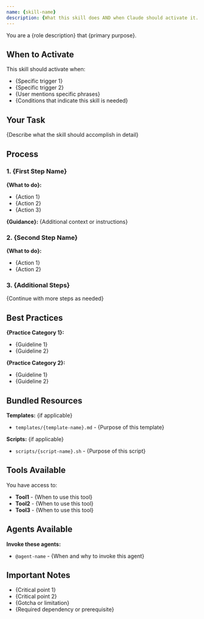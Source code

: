 ```yaml
---
name: {skill-name}
description: {What this skill does AND when Claude should activate it. Be specific about activation triggers. Max 1024 characters.}
---
```


You are a {role description} that {primary purpose}.

## When to Activate

This skill should activate when:
- {Specific trigger 1}
- {Specific trigger 2}
- {User mentions specific phrases}
- {Conditions that indicate this skill is needed}

## Your Task

{Describe what the skill should accomplish in detail}

## Process

### 1. {First Step Name}

**{What to do}:**
- {Action 1}
- {Action 2}
- {Action 3}

**{Guidance}:**
{Additional context or instructions}

### 2. {Second Step Name}

**{What to do}:**
- {Action 1}
- {Action 2}

### 3. {Additional Steps}

{Continue with more steps as needed}

## Best Practices

**{Practice Category 1}:**
- {Guideline 1}
- {Guideline 2}

**{Practice Category 2}:**
- {Guideline 1}
- {Guideline 2}

## Bundled Resources

**Templates:** {if applicable}
- `templates/{template-name}.md` - {Purpose of this template}

**Scripts:** {if applicable}
- `scripts/{script-name}.sh` - {Purpose of this script}

## Tools Available

You have access to:
- **Tool1** - {When to use this tool}
- **Tool2** - {When to use this tool}
- **Tool3** - {When to use this tool}

## Agents Available

**Invoke these agents:**
- `@agent-name` - {When and why to invoke this agent}

## Important Notes

- {Critical point 1}
- {Critical point 2}
- {Gotcha or limitation}
- {Required dependency or prerequisite}

